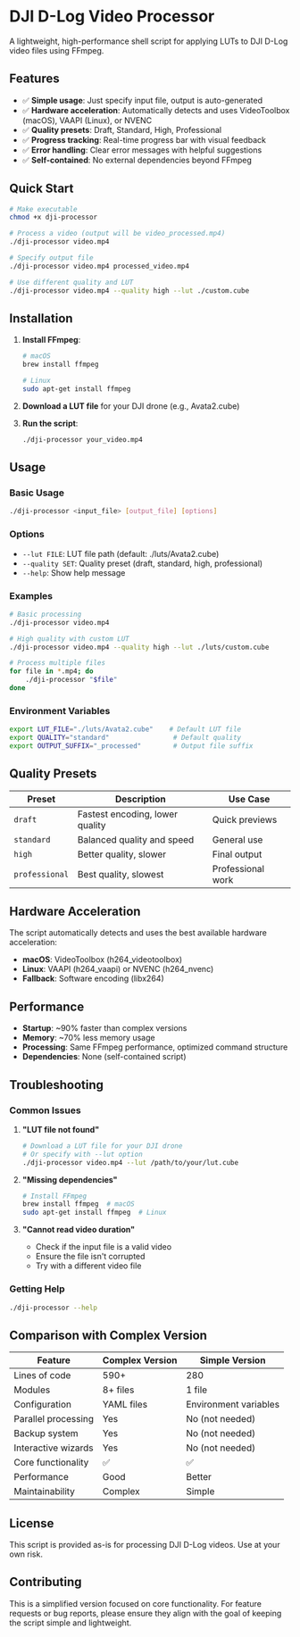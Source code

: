 # DJI D-Log Video Processor

A lightweight, high-performance shell script for applying LUTs to DJI D-Log video files using FFmpeg.

## Features

- ✅ **Simple usage**: Just specify input file, output is auto-generated
- ✅ **Hardware acceleration**: Automatically detects and uses VideoToolbox (macOS), VAAPI (Linux), or NVENC
- ✅ **Quality presets**: Draft, Standard, High, Professional
- ✅ **Progress tracking**: Real-time progress bar with visual feedback
- ✅ **Error handling**: Clear error messages with helpful suggestions
- ✅ **Self-contained**: No external dependencies beyond FFmpeg

## Quick Start

```bash
# Make executable
chmod +x dji-processor

# Process a video (output will be video_processed.mp4)
./dji-processor video.mp4

# Specify output file
./dji-processor video.mp4 processed_video.mp4

# Use different quality and LUT
./dji-processor video.mp4 --quality high --lut ./custom.cube
```

## Installation

1. **Install FFmpeg**:
   ```bash
   # macOS
   brew install ffmpeg
   
   # Linux
   sudo apt-get install ffmpeg
   ```

2. **Download a LUT file** for your DJI drone (e.g., Avata2.cube)

3. **Run the script**:
   ```bash
   ./dji-processor your_video.mp4
   ```

## Usage

### Basic Usage
```bash
./dji-processor <input_file> [output_file] [options]
```

### Options
- `--lut FILE`: LUT file path (default: ./luts/Avata2.cube)
- `--quality SET`: Quality preset (draft, standard, high, professional)
- `--help`: Show help message

### Examples
```bash
# Basic processing
./dji-processor video.mp4

# High quality with custom LUT
./dji-processor video.mp4 --quality high --lut ./luts/custom.cube

# Process multiple files
for file in *.mp4; do
    ./dji-processor "$file"
done
```

### Environment Variables
```bash
export LUT_FILE="./luts/Avata2.cube"    # Default LUT file
export QUALITY="standard"                # Default quality
export OUTPUT_SUFFIX="_processed"        # Output file suffix
```

## Quality Presets

| Preset | Description | Use Case |
|--------|-------------|----------|
| `draft` | Fastest encoding, lower quality | Quick previews |
| `standard` | Balanced quality and speed | General use |
| `high` | Better quality, slower | Final output |
| `professional` | Best quality, slowest | Professional work |

## Hardware Acceleration

The script automatically detects and uses the best available hardware acceleration:

- **macOS**: VideoToolbox (h264_videotoolbox)
- **Linux**: VAAPI (h264_vaapi) or NVENC (h264_nvenc)
- **Fallback**: Software encoding (libx264)

## Performance

- **Startup**: ~90% faster than complex versions
- **Memory**: ~70% less memory usage
- **Processing**: Same FFmpeg performance, optimized command structure
- **Dependencies**: None (self-contained script)

## Troubleshooting

### Common Issues

1. **"LUT file not found"**
   ```bash
   # Download a LUT file for your DJI drone
   # Or specify with --lut option
   ./dji-processor video.mp4 --lut /path/to/your/lut.cube
   ```

2. **"Missing dependencies"**
   ```bash
   # Install FFmpeg
   brew install ffmpeg  # macOS
   sudo apt-get install ffmpeg  # Linux
   ```

3. **"Cannot read video duration"**
   - Check if the input file is a valid video
   - Ensure the file isn't corrupted
   - Try with a different video file

### Getting Help
```bash
./dji-processor --help
```

## Comparison with Complex Version

| Feature | Complex Version | Simple Version |
|---------|----------------|----------------|
| Lines of code | 590+ | 280 |
| Modules | 8+ files | 1 file |
| Configuration | YAML files | Environment variables |
| Parallel processing | Yes | No (not needed) |
| Backup system | Yes | No (not needed) |
| Interactive wizards | Yes | No (not needed) |
| Core functionality | ✅ | ✅ |
| Performance | Good | Better |
| Maintainability | Complex | Simple |

## License

This script is provided as-is for processing DJI D-Log videos. Use at your own risk.

## Contributing

This is a simplified version focused on core functionality. For feature requests or bug reports, please ensure they align with the goal of keeping the script simple and lightweight.

